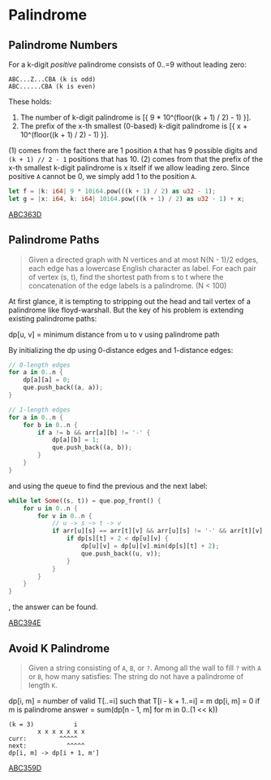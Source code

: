 # Palindrome


## Palindrome Numbers

For a k-digit *positive* palindrome consists of 0..=9 without leading zero:

```
ABC...Z...CBA (k is odd)
ABC......CBA (k is even)
```

These holds:

1. The number of k-digit palindrome is [{ 9 * 10^(floor((k + 1) / 2) - 1) }].
2. The prefix of the x-th smallest (0-based) k-digit palindrome is [{ x + 10^(floor((k + 1) / 2) - 1) }].

(1) comes from the fact there are 1 position `A` that has 9 possible digits and `(k + 1) // 2 - 1` positions that has 10. (2) comes from that the prefix of the x-th smallest k-digit palindrome is x itself if we allow leading zero. Since positive `A` cannot be 0, we simply add 1 to the position `A`.

```rust
let f = |k: i64| 9 * 10i64.pow(((k + 1) / 2) as u32 - 1);
let g = |x: i64, k: i64| 10i64.pow(((k + 1) / 2) as u32 - 1) + x;
```

[ABC363D](https://atcoder.jp/contests/abc363/submissions/55856350)

## Palindrome Paths

> Given a directed graph with N vertices and at most N(N - 1)/2 edges,
> each edge has a lowercase English character as label.
> For each pair of vertex (s, t), find the shortest path from s to t where
> the concatenation of the edge labels is a palindrome.
> (N < 100)

At first glance, it is tempting to stripping out the head and tail vertex of a palindrome like floyd-warshall. 
But the key of his problem is extending existing palindrome paths:

dp[u, v] = minimum distance from u to v using palindrome path

By initializing the dp using 0-distance edges and 1-distance edges:

```rust
// 0-length edges
for a in 0..n {
    dp[a][a] = 0;
    que.push_back((a, a));
}

// 1-length edges
for a in 0..n {
    for b in 0..n {
        if a != b && arr[a][b] != '-' {
            dp[a][b] = 1;
            que.push_back((a, b));
        }
    }
}
```

and using the queue to find the previous and the next label:

```rust
while let Some((s, t)) = que.pop_front() {
    for u in 0..n {
        for v in 0..n {
            // u -> s ~> t -> v
            if arr[u][s] == arr[t][v] && arr[u][s] != '-' && arr[t][v] != '-' {
                if dp[s][t] + 2 < dp[u][v] {
                    dp[u][v] = dp[u][v].min(dp[s][t] + 2);
                    que.push_back((u, v));
                }
            }
        }
    }
}
```

, the answer can be found.

[ABC394E](https://atcoder.jp/contests/abc394/submissions/63065958)

## Avoid K Palindrome

> Given a string consisting of `A`, `B`, or `?`. 
> Among all the wall to fill `?` with `A` or `B`, how many satisfies:
> The string do not have a palindrome of length `K`.

dp[i, m] = number of valid T[..=i] such that T[i - k + 1..=i] = m
dp[i, m] = 0 if m is palindrome
answer = sum(dp[n - 1, m] for m in 0..(1 << k))

```
(k = 3)           i
        x x x x x x x
curr:         ^^^^^
next:           ^^^^^
dp[i, m] -> dp[i + 1, m']
```

[ABC359D](https://atcoder.jp/contests/abc359/submissions/54874723)


